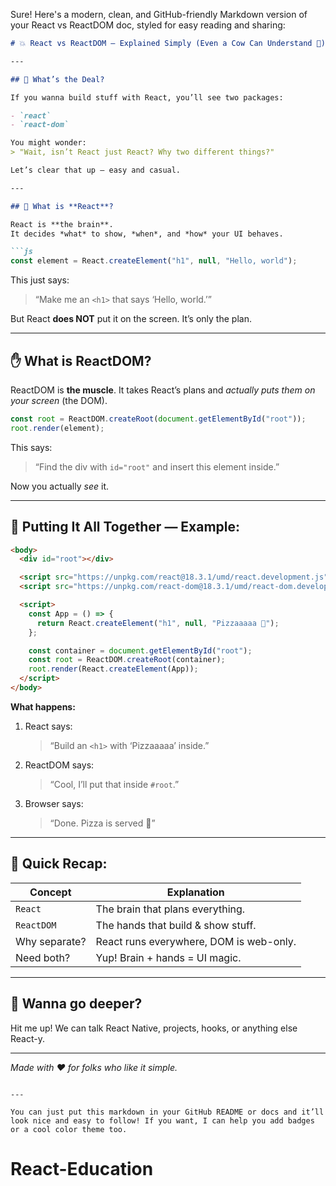 Sure! Here's a modern, clean, and GitHub-friendly Markdown version of your React vs ReactDOM doc, styled for easy reading and sharing:

````markdown
# 💥 React vs ReactDOM — Explained Simply (Even a Cow Can Understand 🐄)

---

## 🧠 What’s the Deal?

If you wanna build stuff with React, you’ll see two packages:

- `react`
- `react-dom`

You might wonder:  
> "Wait, isn’t React just React? Why two different things?"

Let’s clear that up — easy and casual.

---

## 🧠 What is **React**?

React is **the brain**.  
It decides *what* to show, *when*, and *how* your UI behaves.

```js
const element = React.createElement("h1", null, "Hello, world");
````

This just says:

> “Make me an `<h1>` that says ‘Hello, world.’”

But React **does NOT** put it on the screen. It’s only the plan.

---

## ✋ What is **ReactDOM**?

ReactDOM is **the muscle**.
It takes React’s plans and *actually puts them on your screen* (the DOM).

```js
const root = ReactDOM.createRoot(document.getElementById("root"));
root.render(element);
```

This says:

> “Find the div with `id="root"` and insert this element inside.”

Now you actually *see* it.

---

## 🤹 Putting It All Together — Example:

```html
<body>
  <div id="root"></div>

  <script src="https://unpkg.com/react@18.3.1/umd/react.development.js"></script>
  <script src="https://unpkg.com/react-dom@18.3.1/umd/react-dom.development.js"></script>

  <script>
    const App = () => {
      return React.createElement("h1", null, "Pizzaaaaa 🍕");
    };

    const container = document.getElementById("root");
    const root = ReactDOM.createRoot(container);
    root.render(React.createElement(App));
  </script>
</body>
```

**What happens:**

1. React says:

   > “Build an `<h1>` with ‘Pizzaaaaa’ inside.”

2. ReactDOM says:

   > “Cool, I’ll put that inside `#root`.”

3. Browser says:

   > “Done. Pizza is served 🍕”

---

## 🎯 Quick Recap:

| Concept       | Explanation                             |
| ------------- | --------------------------------------- |
| `React`       | The brain that plans everything.        |
| `ReactDOM`    | The hands that build & show stuff.      |
| Why separate? | React runs everywhere, DOM is web-only. |
| Need both?    | Yup! Brain + hands = UI magic.          |

---

## 🚀 Wanna go deeper?

Hit me up!
We can talk React Native, projects, hooks, or anything else React-y.

---

*Made with ❤️ for folks who like it simple.*

```

---

You can just put this markdown in your GitHub README or docs and it’ll look nice and easy to follow! If you want, I can help you add badges or a cool color theme too.
```
# React-Education
